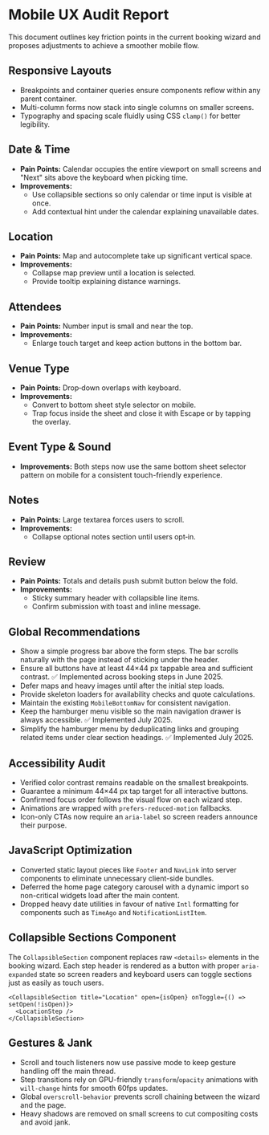 # Mobile UX Audit Report

This document outlines key friction points in the current booking wizard and proposes adjustments to achieve a smoother mobile flow.

## Responsive Layouts
* Breakpoints and container queries ensure components reflow within any parent container.
* Multi-column forms now stack into single columns on smaller screens.
* Typography and spacing scale fluidly using CSS `clamp()` for better legibility.

## Date & Time
* **Pain Points:** Calendar occupies the entire viewport on small screens and "Next" sits above the keyboard when picking time.
* **Improvements:**
  - Use collapsible sections so only calendar or time input is visible at once.
  - Add contextual hint under the calendar explaining unavailable dates.

## Location
* **Pain Points:** Map and autocomplete take up significant vertical space.
* **Improvements:**
  - Collapse map preview until a location is selected.
  - Provide tooltip explaining distance warnings.

## Attendees
* **Pain Points:** Number input is small and near the top.
* **Improvements:**
  - Enlarge touch target and keep action buttons in the bottom bar.

## Venue Type
* **Pain Points:** Drop‑down overlaps with keyboard.
* **Improvements:**
  - Convert to bottom sheet style selector on mobile.
  - Trap focus inside the sheet and close it with Escape or by tapping the
    overlay.

## Event Type & Sound
* **Improvements:** Both steps now use the same bottom sheet selector pattern on mobile for a consistent touch-friendly experience.

## Notes
* **Pain Points:** Large textarea forces users to scroll.
* **Improvements:**
  - Collapse optional notes section until users opt‑in.

## Review
* **Pain Points:** Totals and details push submit button below the fold.
* **Improvements:**
  - Sticky summary header with collapsible line items.
  - Confirm submission with toast and inline message.

## Global Recommendations
* Show a simple progress bar above the form steps. The bar scrolls naturally with the page instead of sticking under the header.
* Ensure all buttons have at least 44×44 px tappable area and sufficient contrast. ✅ Implemented across booking steps in June 2025.
* Defer maps and heavy images until after the initial step loads.
* Provide skeleton loaders for availability checks and quote calculations.
* Maintain the existing <code>MobileBottomNav</code> for consistent navigation.
* Keep the hamburger menu visible so the main navigation drawer is always accessible. ✅ Implemented July 2025.
* Simplify the hamburger menu by deduplicating links and grouping related items under clear section headings. ✅ Implemented July 2025.

## Accessibility Audit
* Verified color contrast remains readable on the smallest breakpoints.
* Guarantee a minimum 44×44&nbsp;px tap target for all interactive buttons.
* Confirmed focus order follows the visual flow on each wizard step.
* Animations are wrapped with `prefers-reduced-motion` fallbacks.
* Icon-only CTAs now require an `aria-label` so screen readers announce their purpose.

## JavaScript Optimization
* Converted static layout pieces like `Footer` and `NavLink` into server components to eliminate unnecessary client-side bundles.
* Deferred the home page category carousel with a dynamic import so non-critical widgets load after the main content.
* Dropped heavy date utilities in favour of native `Intl` formatting for components such as `TimeAgo` and `NotificationListItem`.

## Collapsible Sections Component
The `CollapsibleSection` component replaces raw `<details>` elements in the booking wizard. Each step header is rendered as a button with proper `aria-expanded` state so screen readers and keyboard users can toggle sections just as easily as touch users.

```tsx
<CollapsibleSection title="Location" open={isOpen} onToggle={() => setOpen(!isOpen)}>
  <LocationStep />
</CollapsibleSection>
```

## Gestures & Jank
* Scroll and touch listeners now use passive mode to keep gesture handling off the main thread.
* Step transitions rely on GPU-friendly `transform`/`opacity` animations with `will-change` hints for smooth 60fps updates.
* Global `overscroll-behavior` prevents scroll chaining between the wizard and the page.
* Heavy shadows are removed on small screens to cut compositing costs and avoid jank.
